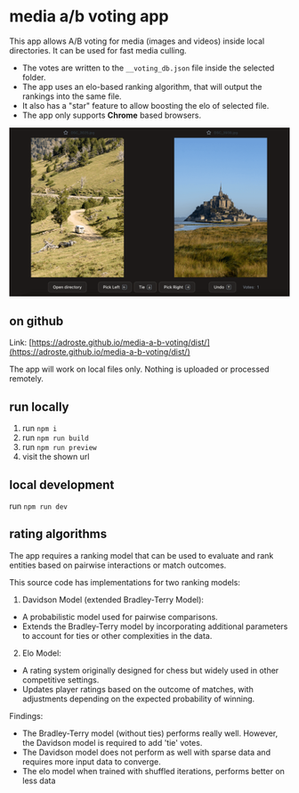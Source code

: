 # media a/b voting app

This app allows A/B voting for media (images and videos) inside local directories.
It can be used for fast media culling.

* The votes are written to the `__voting_db.json` file inside the selected folder.
* The app uses an elo-based ranking algorithm, that will output the rankings into the same file.
* It also has a "star" feature to allow boosting the elo of selected file.
* The app only supports **Chrome** based browsers.

![App Screenshot](./screenshot.png)

## on github

Link: [https://adroste.github.io/media-a-b-voting/dist/](https://adroste.github.io/media-a-b-voting/dist/)

The app will work on local files only. Nothing is uploaded or processed remotely. 

## run locally

1. run `npm i` 
2. run `npm run build`
3. run `npm run preview`
4. visit the shown url

## local development

run `npm run dev`

## rating algorithms

The app requires a ranking model that can be used to evaluate and rank entities based on pairwise interactions or match outcomes.

This source code has implementations for two ranking models:

1. Davidson Model (extended Bradley-Terry Model):
  - A probabilistic model used for pairwise comparisons.
  - Extends the Bradley-Terry model by incorporating additional parameters to account for ties or other complexities in the data.

2. Elo Model:
  - A rating system originally designed for chess but widely used in other competitive settings.
  - Updates player ratings based on the outcome of matches, with adjustments depending on the expected probability of winning.

Findings:

* The Bradley-Terry model (without ties) performs really well. However, the Davidson model is required to add 'tie' votes.
* The Davidson model does not perform as well with sparse data and requires more input data to converge.
* The elo model when trained with shuffled iterations, performs better on less data
